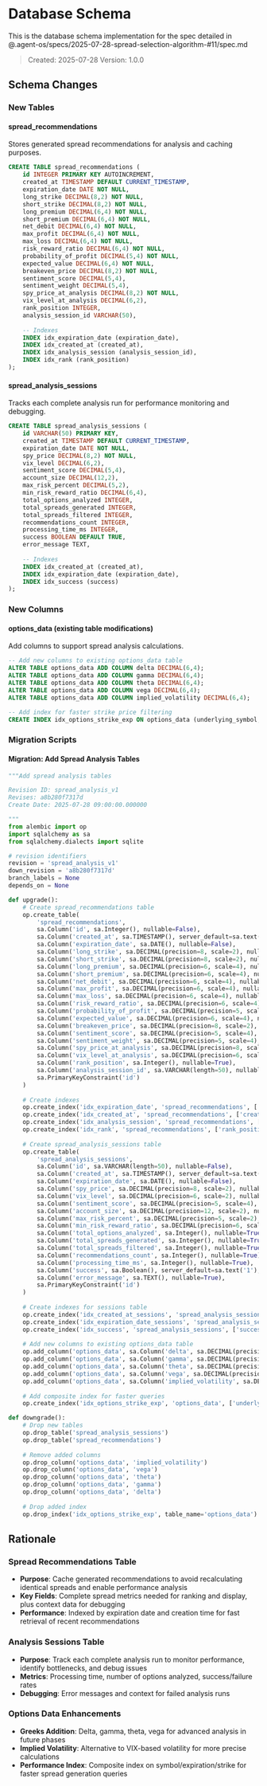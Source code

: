 # Database Schema

This is the database schema implementation for the spec detailed in @.agent-os/specs/2025-07-28-spread-selection-algorithm-#11/spec.md

> Created: 2025-07-28
> Version: 1.0.0

## Schema Changes

### New Tables

#### spread_recommendations
Stores generated spread recommendations for analysis and caching purposes.

```sql
CREATE TABLE spread_recommendations (
    id INTEGER PRIMARY KEY AUTOINCREMENT,
    created_at TIMESTAMP DEFAULT CURRENT_TIMESTAMP,
    expiration_date DATE NOT NULL,
    long_strike DECIMAL(8,2) NOT NULL,
    short_strike DECIMAL(8,2) NOT NULL,
    long_premium DECIMAL(6,4) NOT NULL,
    short_premium DECIMAL(6,4) NOT NULL,
    net_debit DECIMAL(6,4) NOT NULL,
    max_profit DECIMAL(6,4) NOT NULL,
    max_loss DECIMAL(6,4) NOT NULL,
    risk_reward_ratio DECIMAL(6,4) NOT NULL,
    probability_of_profit DECIMAL(5,4) NOT NULL,
    expected_value DECIMAL(6,4) NOT NULL,
    breakeven_price DECIMAL(8,2) NOT NULL,
    sentiment_score DECIMAL(5,4),
    sentiment_weight DECIMAL(5,4),
    spy_price_at_analysis DECIMAL(8,2) NOT NULL,
    vix_level_at_analysis DECIMAL(6,2),
    rank_position INTEGER,
    analysis_session_id VARCHAR(50),
    
    -- Indexes
    INDEX idx_expiration_date (expiration_date),
    INDEX idx_created_at (created_at),
    INDEX idx_analysis_session (analysis_session_id),
    INDEX idx_rank (rank_position)
);
```

#### spread_analysis_sessions  
Tracks each complete analysis run for performance monitoring and debugging.

```sql
CREATE TABLE spread_analysis_sessions (
    id VARCHAR(50) PRIMARY KEY,
    created_at TIMESTAMP DEFAULT CURRENT_TIMESTAMP,
    expiration_date DATE NOT NULL,
    spy_price DECIMAL(8,2) NOT NULL,
    vix_level DECIMAL(6,2),
    sentiment_score DECIMAL(5,4),
    account_size DECIMAL(12,2),
    max_risk_percent DECIMAL(5,2),
    min_risk_reward_ratio DECIMAL(6,4),
    total_options_analyzed INTEGER,
    total_spreads_generated INTEGER,
    total_spreads_filtered INTEGER,
    recommendations_count INTEGER,
    processing_time_ms INTEGER,
    success BOOLEAN DEFAULT TRUE,
    error_message TEXT,
    
    -- Indexes
    INDEX idx_created_at (created_at),
    INDEX idx_expiration_date (expiration_date),
    INDEX idx_success (success)
);
```

### New Columns

#### options_data (existing table modifications)
Add columns to support spread analysis calculations.

```sql
-- Add new columns to existing options_data table
ALTER TABLE options_data ADD COLUMN delta DECIMAL(6,4);
ALTER TABLE options_data ADD COLUMN gamma DECIMAL(6,4);  
ALTER TABLE options_data ADD COLUMN theta DECIMAL(6,4);
ALTER TABLE options_data ADD COLUMN vega DECIMAL(6,4);
ALTER TABLE options_data ADD COLUMN implied_volatility DECIMAL(6,4);

-- Add index for faster strike price filtering
CREATE INDEX idx_options_strike_exp ON options_data (underlying_symbol, expiration_date, strike_price);
```

### Migration Scripts

#### Migration: Add Spread Analysis Tables

```python
"""Add spread analysis tables

Revision ID: spread_analysis_v1
Revises: a8b280f7317d
Create Date: 2025-07-28 09:00:00.000000

"""
from alembic import op
import sqlalchemy as sa
from sqlalchemy.dialects import sqlite

# revision identifiers
revision = 'spread_analysis_v1'
down_revision = 'a8b280f7317d'
branch_labels = None
depends_on = None

def upgrade():
    # Create spread_recommendations table
    op.create_table(
        'spread_recommendations',
        sa.Column('id', sa.Integer(), nullable=False),
        sa.Column('created_at', sa.TIMESTAMP(), server_default=sa.text('CURRENT_TIMESTAMP'), nullable=True),
        sa.Column('expiration_date', sa.DATE(), nullable=False),
        sa.Column('long_strike', sa.DECIMAL(precision=8, scale=2), nullable=False),
        sa.Column('short_strike', sa.DECIMAL(precision=8, scale=2), nullable=False),
        sa.Column('long_premium', sa.DECIMAL(precision=6, scale=4), nullable=False),
        sa.Column('short_premium', sa.DECIMAL(precision=6, scale=4), nullable=False),
        sa.Column('net_debit', sa.DECIMAL(precision=6, scale=4), nullable=False),
        sa.Column('max_profit', sa.DECIMAL(precision=6, scale=4), nullable=False),
        sa.Column('max_loss', sa.DECIMAL(precision=6, scale=4), nullable=False),
        sa.Column('risk_reward_ratio', sa.DECIMAL(precision=6, scale=4), nullable=False),
        sa.Column('probability_of_profit', sa.DECIMAL(precision=5, scale=4), nullable=False),
        sa.Column('expected_value', sa.DECIMAL(precision=6, scale=4), nullable=False),
        sa.Column('breakeven_price', sa.DECIMAL(precision=8, scale=2), nullable=False),
        sa.Column('sentiment_score', sa.DECIMAL(precision=5, scale=4), nullable=True),
        sa.Column('sentiment_weight', sa.DECIMAL(precision=5, scale=4), nullable=True),
        sa.Column('spy_price_at_analysis', sa.DECIMAL(precision=8, scale=2), nullable=False),
        sa.Column('vix_level_at_analysis', sa.DECIMAL(precision=6, scale=2), nullable=True),
        sa.Column('rank_position', sa.Integer(), nullable=True),
        sa.Column('analysis_session_id', sa.VARCHAR(length=50), nullable=True),
        sa.PrimaryKeyConstraint('id')
    )
    
    # Create indexes
    op.create_index('idx_expiration_date', 'spread_recommendations', ['expiration_date'])
    op.create_index('idx_created_at', 'spread_recommendations', ['created_at'])
    op.create_index('idx_analysis_session', 'spread_recommendations', ['analysis_session_id'])
    op.create_index('idx_rank', 'spread_recommendations', ['rank_position'])
    
    # Create spread_analysis_sessions table
    op.create_table(
        'spread_analysis_sessions',
        sa.Column('id', sa.VARCHAR(length=50), nullable=False),
        sa.Column('created_at', sa.TIMESTAMP(), server_default=sa.text('CURRENT_TIMESTAMP'), nullable=True),
        sa.Column('expiration_date', sa.DATE(), nullable=False),
        sa.Column('spy_price', sa.DECIMAL(precision=8, scale=2), nullable=False),
        sa.Column('vix_level', sa.DECIMAL(precision=6, scale=2), nullable=True),
        sa.Column('sentiment_score', sa.DECIMAL(precision=5, scale=4), nullable=True),
        sa.Column('account_size', sa.DECIMAL(precision=12, scale=2), nullable=True),
        sa.Column('max_risk_percent', sa.DECIMAL(precision=5, scale=2), nullable=True),
        sa.Column('min_risk_reward_ratio', sa.DECIMAL(precision=6, scale=4), nullable=True),
        sa.Column('total_options_analyzed', sa.Integer(), nullable=True),
        sa.Column('total_spreads_generated', sa.Integer(), nullable=True),
        sa.Column('total_spreads_filtered', sa.Integer(), nullable=True),
        sa.Column('recommendations_count', sa.Integer(), nullable=True),
        sa.Column('processing_time_ms', sa.Integer(), nullable=True),
        sa.Column('success', sa.Boolean(), server_default=sa.text('1'), nullable=True),
        sa.Column('error_message', sa.TEXT(), nullable=True),
        sa.PrimaryKeyConstraint('id')
    )
    
    # Create indexes for sessions table
    op.create_index('idx_created_at_sessions', 'spread_analysis_sessions', ['created_at'])
    op.create_index('idx_expiration_date_sessions', 'spread_analysis_sessions', ['expiration_date'])
    op.create_index('idx_success', 'spread_analysis_sessions', ['success'])
    
    # Add new columns to existing options_data table
    op.add_column('options_data', sa.Column('delta', sa.DECIMAL(precision=6, scale=4), nullable=True))
    op.add_column('options_data', sa.Column('gamma', sa.DECIMAL(precision=6, scale=4), nullable=True))
    op.add_column('options_data', sa.Column('theta', sa.DECIMAL(precision=6, scale=4), nullable=True))
    op.add_column('options_data', sa.Column('vega', sa.DECIMAL(precision=6, scale=4), nullable=True))
    op.add_column('options_data', sa.Column('implied_volatility', sa.DECIMAL(precision=6, scale=4), nullable=True))
    
    # Add composite index for faster queries
    op.create_index('idx_options_strike_exp', 'options_data', ['underlying_symbol', 'expiration_date', 'strike_price'])

def downgrade():
    # Drop new tables
    op.drop_table('spread_analysis_sessions')
    op.drop_table('spread_recommendations')
    
    # Remove added columns
    op.drop_column('options_data', 'implied_volatility')
    op.drop_column('options_data', 'vega')
    op.drop_column('options_data', 'theta')
    op.drop_column('options_data', 'gamma')
    op.drop_column('options_data', 'delta')
    
    # Drop added index
    op.drop_index('idx_options_strike_exp', table_name='options_data')
```

## Rationale

### Spread Recommendations Table
- **Purpose**: Cache generated recommendations to avoid recalculating identical spreads and enable performance analysis
- **Key Fields**: Complete spread metrics needed for ranking and display, plus context data for debugging
- **Performance**: Indexed by expiration date and creation time for fast retrieval of recent recommendations

### Analysis Sessions Table  
- **Purpose**: Track each complete analysis run to monitor performance, identify bottlenecks, and debug issues
- **Metrics**: Processing time, number of options analyzed, success/failure rates
- **Debugging**: Error messages and context for failed analysis runs

### Options Data Enhancements
- **Greeks Addition**: Delta, gamma, theta, vega for advanced analysis in future phases
- **Implied Volatility**: Alternative to VIX-based volatility for more precise calculations
- **Performance Index**: Composite index on symbol/expiration/strike for faster spread generation queries